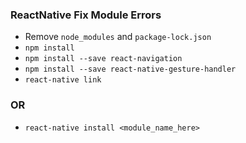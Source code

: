 ### ReactNative Fix Module Errors
- Remove `node_modules` and `package-lock.json`
- `npm install`
- `npm install --save react-navigation`
- `npm install --save react-native-gesture-handler`
- `react-native link`

### OR
- `react-native install <module_name_here>`
